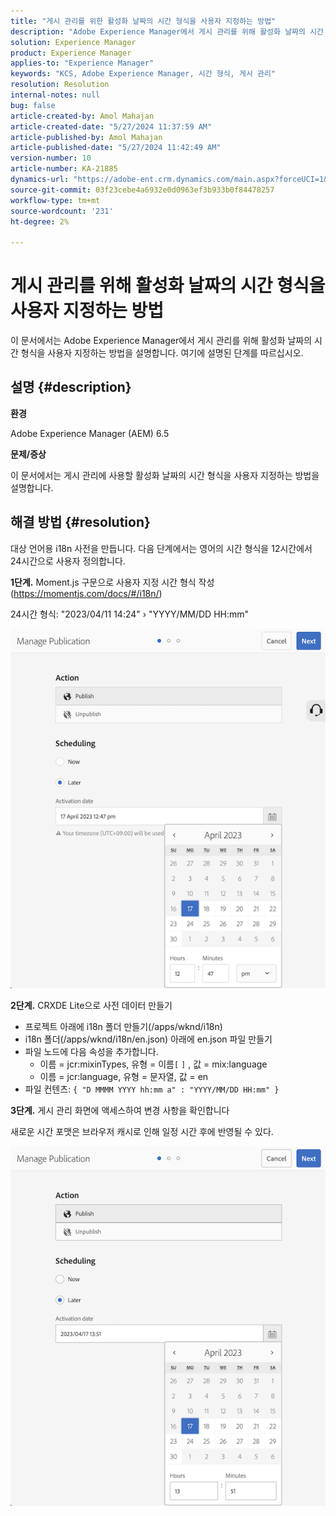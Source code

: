 ```yaml
---
title: "게시 관리를 위한 활성화 날짜의 시간 형식을 사용자 지정하는 방법"
description: "Adobe Experience Manager에서 게시 관리를 위해 활성화 날짜의 시간 형식을 사용자 지정하는 방법을 알아봅니다."
solution: Experience Manager
product: Experience Manager
applies-to: "Experience Manager"
keywords: "KCS, Adobe Experience Manager, 시간 형식, 게시 관리"
resolution: Resolution
internal-notes: null
bug: false
article-created-by: Amol Mahajan
article-created-date: "5/27/2024 11:37:59 AM"
article-published-by: Amol Mahajan
article-published-date: "5/27/2024 11:42:49 AM"
version-number: 10
article-number: KA-21885
dynamics-url: "https://adobe-ent.crm.dynamics.com/main.aspx?forceUCI=1&pagetype=entityrecord&etn=knowledgearticle&id=4b9e078b-1d1c-ef11-840b-6045bd026dc7"
source-git-commit: 03f23cebe4a6932e0d0963ef3b933b0f84478257
workflow-type: tm+mt
source-wordcount: '231'
ht-degree: 2%

---
```


# 게시 관리를 위해 활성화 날짜의 시간 형식을 사용자 지정하는 방법


이 문서에서는 Adobe Experience Manager에서 게시 관리를 위해 활성화 날짜의 시간 형식을 사용자 지정하는 방법을 설명합니다. 여기에 설명된 단계를 따르십시오.

## 설명 {#description}


<b>환경</b>

Adobe Experience Manager (AEM) 6.5

<b>문제/증상</b>

이 문서에서는 게시 관리에 사용할 활성화 날짜의 시간 형식을 사용자 지정하는 방법을 설명합니다.


## 해결 방법 {#resolution}


대상 언어용 i18n 사전을 만듭니다. 다음 단계에서는 영어의 시간 형식을 12시간에서 24시간으로 사용자 정의합니다.

<b>1단계.</b> Moment.js 구문으로 사용자 지정 시간 형식 작성(https://momentjs.com/docs/#/i18n/)

24시간 형식: &quot;2023/04/11 14:24&quot; › &quot;YYYY/MM/DD HH:mm&quot;

![](assets/d14c64e9-53de-ed11-a7c7-6045bd006268.png)

<b>2단계.</b> CRXDE Lite으로 사전 데이터 만들기

- 프로젝트 아래에 i18n 폴더 만들기(/apps/wknd/i18n)
- i18n 폴더(/apps/wknd/i18n/en.json) 아래에 en.json 파일 만들기
- 파일 노드에 다음 속성을 추가합니다.
   - 이름 = jcr:mixinTypes, 유형 = 이름`[` `]` , 값 = mix:language
   - 이름 = jcr:language, 유형 = 문자열, 값 = en
- 파일 컨텐츠: `{ "D MMMM YYYY hh:mm a" : "YYYY/MM/DD HH:mm" }`


<b>3단계.</b> 게시 관리 화면에 액세스하여 변경 사항을 확인합니다

새로운 시간 포맷은 브라우저 캐시로 인해 일정 시간 후에 반영될 수 있다.

![](assets/25f363ef-53de-ed11-a7c7-6045bd006268.png)
